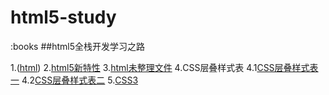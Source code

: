 # html5-study
:books 
##html5全栈开发学习之路

1.([html](https://github.com/wukainf/html5-study/tree/master/html))
2.[html5新特性](https://github.com/wukainf/html5-study/tree/master/html新特性)
3.[html未整理文件](https://github.com/wukainf/html5-study/tree/master/html未整理文件)
4.CSS层叠样式表
  4.1[CSS层叠样式表一](https://github.com/wukainf/html5-study/tree/master/CSS层叠样式表第一次添加)
  4.2[CSS层叠样式表二](https://github.com/wukainf/html5-study/tree/master/CSS层叠样式表第二次添加)
5.[CSS3](https://github.com/wukainf/html5-study/tree/master/CSS新增特性)

